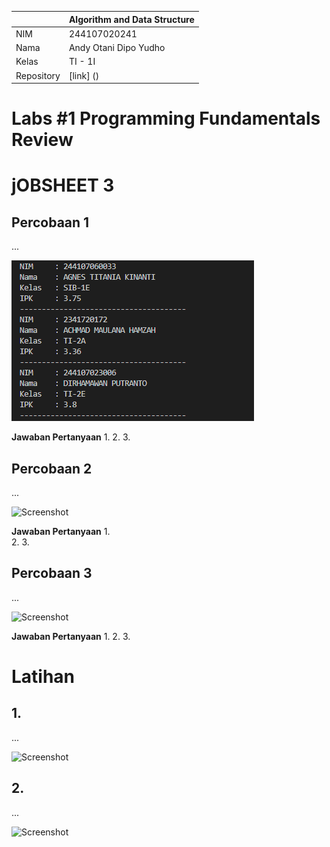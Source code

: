 |  | Algorithm and Data Structure |
|--|--|
| NIM |  244107020241|
| Nama |  Andy Otani Dipo Yudho |
| Kelas | TI - 1I |
| Repository | [link] () |

# Labs #1 Programming Fundamentals Review
# jOBSHEET 3

## Percobaan 1

...

![Screenshot](img1.png)

**Jawaban Pertanyaan**
1. 
2. 
3. 

## Percobaan 2

...

![Screenshot](.png)

**Jawaban Pertanyaan**
1.  
2. 
3. 



##  Percobaan 3

...

![Screenshot](.png)

**Jawaban Pertanyaan**
1. 
2. 
3. 



# Latihan
## 1. 
...

![Screenshot](.png)

## 2. 
...

![Screenshot](.png)